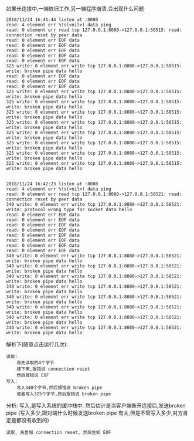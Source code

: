如果长连接中,一端依旧工作,另一端程序崩溃,会出现什么问题
    
    2018/11/24 16:41:44 listen at :8080
    read: 4 element err %!s(<nil>) data ping      
    read: 0 element err read tcp 127.0.0.1:8080->127.0.0.1:58515: read: connection reset by peer data           
    read: 0 element err EOF data           
    read: 0 element err EOF data           
    read: 0 element err EOF data           
    read: 0 element err EOF data           
    read: 0 element err EOF data           
    325 write: 0 element err write tcp 127.0.0.1:8080->127.0.0.1:58515: write: broken pipe data hello
    read: 0 element err EOF data           
    read: 0 element err EOF data           
    read: 0 element err EOF data           
    325 write: 0 element err write tcp 127.0.0.1:8080->127.0.0.1:58515: write: broken pipe data hello
    325 write: 0 element err write tcp 127.0.0.1:8080->127.0.0.1:58515: write: broken pipe data hello
    325 write: 0 element err write tcp 127.0.0.1:8080->127.0.0.1:58515: write: broken pipe data hello
    325 write: 0 element err write tcp 127.0.0.1:8080->127.0.0.1:58515: write: broken pipe data hello
    325 write: 0 element err write tcp 127.0.0.1:8080->127.0.0.1:58515: write: broken pipe data hello
    325 write: 0 element err write tcp 127.0.0.1:8080->127.0.0.1:58515: write: broken pipe data hello
    325 write: 0 element err write tcp 127.0.0.1:8080->127.0.0.1:58515: write: broken pipe data hello
    325 write: 0 element err write tcp 127.0.0.1:8080->127.0.0.1:58515: write: broken pipe data hello


    2018/11/24 16:42:23 listen at :8080
    read: 4 element err %!s(<nil>) data ping      
    read: 0 element err read tcp 127.0.0.1:8080->127.0.0.1:58521: read: connection reset by peer data           
    340 write: 0 element err write tcp 127.0.0.1:8080->127.0.0.1:58521: write: protocol wrong type for socket data hello
    read: 0 element err EOF data           
    read: 0 element err EOF data           
    read: 0 element err EOF data           
    read: 0 element err EOF data           
    read: 0 element err EOF data           
    read: 0 element err EOF data           
    read: 0 element err EOF data           
    read: 0 element err EOF data           
    340 write: 0 element err write tcp 127.0.0.1:8080->127.0.0.1:58521: write: broken pipe data hello
    340 write: 0 element err write tcp 127.0.0.1:8080->127.0.0.1:58521: write: broken pipe data hello
    340 write: 0 element err write tcp 127.0.0.1:8080->127.0.0.1:58521: write: broken pipe data hello
    340 write: 0 element err write tcp 127.0.0.1:8080->127.0.0.1:58521: write: broken pipe data hello
    340 write: 0 element err write tcp 127.0.0.1:8080->127.0.0.1:58521: write: broken pipe data hello
    340 write: 0 element err write tcp 127.0.0.1:8080->127.0.0.1:58521: write: broken pipe data hello
    340 write: 0 element err write tcp 127.0.0.1:8080->127.0.0.1:58521: write: broken pipe data hello
    340 write: 0 element err write tcp 127.0.0.1:8080->127.0.0.1:58521: write: broken pipe data hello
    
解析下(随意点击运行几次):

    读取:
        首先读取的4个字节
        接下来,报错说 connection reset  
        然后报错说 EOF   
    写入:
        写入340个字节,然后报错说 broken pipe
        或者写入325个字节,然后报错说 broken pipe
        
分析:
    写入,是写入系统的缓冲栈中, 然后估计是当客户端断开连接后,发送broken pipe 
    (写入多少,跟对端什么时候发送broken pipe 有关,但是不管写入多少,对方肯定是都没有收到的)
    
    读取, 先告知 connection reset, 然后告知 EOF        
        